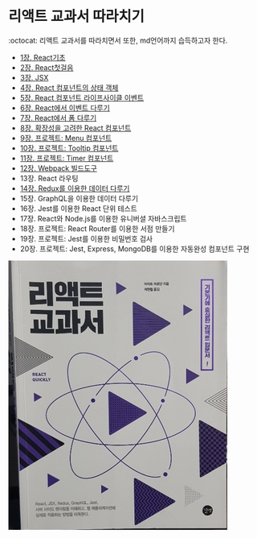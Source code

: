 # 리액트 교과서 따라치기 

:octocat: 
리액트 교과서를 따라치면서 또한, md언어까지 습득하고자 한다. 

- [1장. React기초](./chap01/summary.txt)
- [2장. React첫걸음](./chap02/summary.md)
- [3장. JSX](./chap03/summary.md)
- [4장. React 컴포넌트의 상태 객체](./chap04/summary.md)
- [5장. React 컴포넌트 라이프사이클 이벤트](./chap05/summary.md)
- [6장. React에서 이벤트 다루기](./chap06/summary.md)
- [7장. React에서 폼 다루기](./chap07/summary.md)
- [8장. 확장성을 고려한 React 컴포넌트](./chap08/summary.md)
- [9장. 프로젝트: Menu 컴포넌트](./chap09/summary.md)
- [10장. 프로젝트: Tooltip 컴포넌트](./chap10/summary.md)
- [11장. 프로젝트: Timer 컴포넌트](./chap11/summary.md)
- [12장. Webpack 빌드도구](./chap12/summary.md)
- 13장. React 라우팅
- [14장. Redux를 이용한 데이터 다루기](./chap14/summary.md)
- 15장. GraphQL을 이용한 데이터 다루기
- 16장. Jest를 이용한 React 단위 테스트
- 17장. React와 Node.js를 이용한 유니버셜 자바스크립트
- 18장. 프로젝트: React Router를 이용한 서점 만들기
- 19장. 프로젝트: Jest를 이용한 비밀번호 검사
- 20장. 프로젝트: Jest, Express, MongoDB를 이용한 자동완성 컴포넌트 구현

![ex_screenshot](./img/title.jpg)

